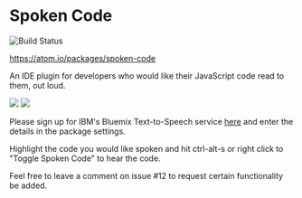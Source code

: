 # Spoken Code

![Build Status](https://travis-ci.org/juliocj360/spoken-code.svg?branch=master)

https://atom.io/packages/spoken-code

An IDE plugin for developers who would like their JavaScript code read to them, out loud.

![](https://cloud.githubusercontent.com/assets/23223086/23474541/f21976ba-fe68-11e6-9b4a-2b5f898f8e83.png)
![](https://cloud.githubusercontent.com/assets/23223086/23474605/32b18230-fe69-11e6-8121-194218e9cfb5.gif)

Please sign up for IBM's Bluemix Text-to-Speech service [here](https://console.ng.bluemix.net/catalog/services/text-to-speech/) and enter the details in the package settings.

Highlight the code you would like spoken and hit ctrl-alt-s or right click to "Toggle Spoken Code" to hear the code.

Feel free to leave a comment on issue #12 to request certain functionality be added.  
